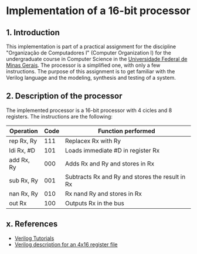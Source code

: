 # Implementation of a 16-bit processor #

## 1. Introduction ##
This implementation is part of a practical assignment for the discipline "Organização de Computadores I" 
(Computer Organization I) for the undergraduate course in Computer Science in the 
[Universidade Federal de Minas Gerais](http://www.ufmg.br/).
The processor is a simplified one, with only a few instructions. The purpose of this assignment is
to get familiar with the Verilog language and the modeling, synthesis and testing of a system.

## 2. Description of the processor ##
The implemented processor is a 16-bit processor with 4 cicles and 8 registers.
The instructions are the following:

|Operation  |Code |Function performed                             |
|-----------|-----|-----------------------------------------------|
|rep Rx, Ry |111  |Replacex Rx with Ry                            |
|ldi Rx, #D |101  |Loads immediate #D in register Rx              |
|add Rx, Ry |000  |Adds Rx and Ry and stores in Rx                |
|sub Rx, Ry |001  |Subtracts Rx and Ry and stores the result in Rx|
|nan Rx, Ry |010  |Rx nand Ry and stores in Rx                    |
|out Rx     |100  |Outputs Rx in the bus                          |

## x. References ##
* [Verilog Tutorials](http://www.hdlexpress.com/Verilog/VT.html)
* [Verilog description for an 4x16 register file](http://courses.cs.washington.edu/courses/cse370/10sp/pdfs/lectures/regfile.txt)
